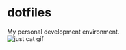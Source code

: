 # dotfiles
My personal development environment. \
![just cat gif](https://moderncat.com/sites/default/files/images/uploads/MustHaveWater.gif)
